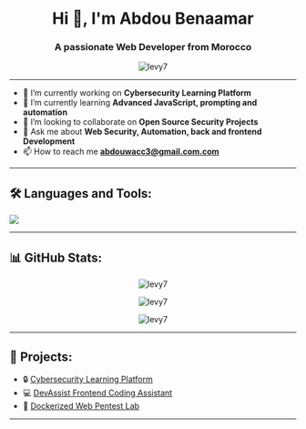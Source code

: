<h1 align="center">Hi 👋, I'm Abdou Benaamar</h1>
<h3 align="center">A passionate Web Developer from Morocco</h3>

<p align="center">
  <img src="https://komarev.com/ghpvc/?username=levy7&label=Profile%20views&color=0e75b6&style=flat" alt="levy7" />
</p>

---

- 🔭 I’m currently working on **Cybersecurity Learning Platform**
- 🌱 I’m currently learning **Advanced JavaScript, prompting and automation**
- 👯 I’m looking to collaborate on **Open Source Security Projects**
- 💬 Ask me about **Web Security, Automation, back and frontend Development**
- 📫 How to reach me **abdouwacc3@gmail.com.com**

---

## 🛠️ Languages and Tools:

<p align="left">
  <img src="https://skillicons.dev/icons?i=html,css,js,react,nodejs,python,docker,linux,kali,c, =tsx" />
</p>

---

## 📊 GitHub Stats:

<p align="center">
  <img src="https://github-readme-stats.vercel.app/api?username=levy7&show_icons=true&theme=radical" alt="levy7" />
</p>

<p align="center">
  <img src="https://github-readme-streak-stats.herokuapp.com/?user=levy7&theme=radical" alt="levy7" />
</p>

<p align="center">
  <img src="https://github-readme-stats.vercel.app/api/top-langs/?username=levy7&layout=compact&theme=radical" alt="levy7" />
</p>

---

## 🚀 Projects:

- 🔒 [Cybersecurity Learning Platform](https://github.com/levy7/cybersecurity-platform)
- 💻 [DevAssist Frontend Coding Assistant](https://github.com/levy7/devassist)
- 🐳 [Dockerized Web Pentest Lab](https://github.com/levy7/docker-pentest-lab)

---
